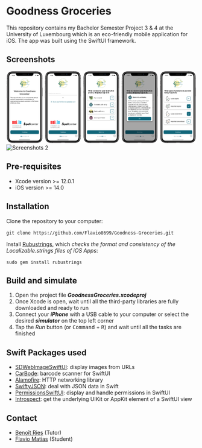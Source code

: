 # Goodness Groceries
This repository contains my Bachelor Semester Project 3 & 4 at the University of Luxembourg which is an eco-friendly mobile application for iOS.
The app was built using the SwiftUI framework.

## Screenshots
![Screenshots 1](screenshot1.png)
![Screenshots 2](screenshot2.png)

## Pre-requisites
* Xcode version >= 12.0.1
* iOS version >= 14.0

## Installation
Clone the repository to your computer:
```
git clone https://github.com/Flavio8699/Goodness-Groceries.git
```
Install [Rubustrings](https://github.com/dcordero/Rubustrings), which _checks the format and consistency of the Localizable.strings files of iOS Apps_:
```
sudo gem install rubustrings
```

## Build and simulate
1. Open the project file ***GoodnessGroceries.xcodeproj***
2. Once Xcode is open, wait until all the third-party libraries are fully downloaded and ready to run
3. Connect your ***iPhone*** with a USB cable to your computer or select the desired ***simulator*** on the top left corner
4. Tap the *Run* button (or <kbd>Command</kbd> + <kbd>R</kbd>) and wait until all the tasks are finished

## Swift Packages used
* [SDWebImageSwiftUI](https://github.com/SDWebImage/SDWebImageSwiftUI): display images from URLs
* [CarBode](https://github.com/heart/CarBode-Barcode-Scanner-For-SwiftUI): barcode scanner for SwiftUI
* [Alamofire](https://github.com/Alamofire/Alamofire.git): HTTP networking library
* [SwiftyJSON](https://github.com/SwiftyJSON/SwiftyJSON.git): deal with JSON data in Swift
* [PermissionsSwiftUI](https://github.com/jevonmao/PermissionsSwiftUI): display and handle permissions in SwiftUI
* [Introspect](https://github.com/siteline/SwiftUI-Introspect): get the underlying UIKit or AppKit element of a SwiftUI view

## Contact
* [Benoît Ries](mailto:benoit.ries@uni.lu) (Tutor)
* [Flavio Matias](mailto:flavio8699@gmail.com) (Student)
